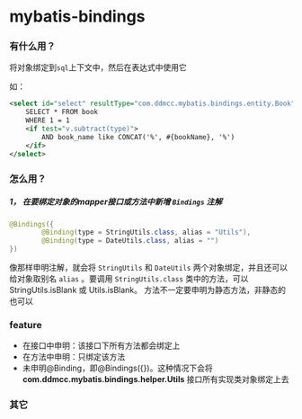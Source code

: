 # mybatis-bindings


### 有什么用？

将对象绑定到`sql`上下文中，然后在表达式中使用它

如：

```xml
<select id="select" resultType="com.ddmcc.mybatis.bindings.entity.Book">
    SELECT * FROM book
    WHERE 1 = 1
    <if test="v.subtract(type)">
        AND book_name like CONCAT('%', #{bookName}, '%')
    </if>
</select>
```

### 怎么用？


##### 1， **在要绑定对象的mapper接口或方法中新增 `Bindings` 注解**

```java
@Bindings({
        @Binding(type = StringUtils.class, alias = "Utils"),
        @Binding(type = DateUtils.class, alias = "")
})
```


像那样申明注解，就会将 `StringUtils` 和 `DateUtils` 两个对象绑定，并且还可以给对象取别名 `alias` 。要调用 `StringUtils.class` 类中的方法，可以 StringUtils.isBlank 或 Utils.isBlank。
方法不一定要申明为静态方法，非静态的也可以


### feature

- 在接口中申明：该接口下所有方法都会绑定上
- 在方法中申明：只绑定该方法
- 未申明@Binding，即@Bindings({})。这种情况下会将 **com.ddmcc.mybatis.bindings.helper.Utils** 接口所有实现类对象绑定上去


### 其它
